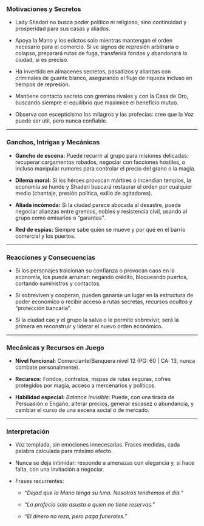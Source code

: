 ### Motivaciones y Secretos

- Lady Shadari no busca poder político ni religioso, sino continuidad y prosperidad para sus casas y aliados.
    
- Apoya la Mano y los edictos solo mientras mantengan el orden necesario para el comercio. Si ve signos de represión arbitraria o colapso, preparará rutas de fuga, transferirá fondos y abandonará la ciudad, si es preciso.
    
- Ha invertido en almacenes secretos, pasadizos y alianzas con criminales de guante blanco, asegurando el flujo de riqueza incluso en tiempos de represión.
    
- Mantiene contacto secreto con gremios rivales y con la Casa de Oro, buscando siempre el equilibrio que maximice el beneficio mutuo.
    
- Observa con escepticismo los milagros y las profecías: cree que la Voz puede ser útil, pero nunca confiable.
    

---

### Ganchos, Intrigas y Mecánicas

- **Gancho de escena:** Puede recurrir al grupo para misiones delicadas: recuperar cargamentos robados, negociar con facciones hostiles, o incluso manipular rumores para controlar el precio del grano o la magia.
    
- **Dilema moral:** Si los héroes provocan mártires o incendian templos, la economía se hunde y Shadari buscará restaurar el orden por cualquier medio (chantaje, presión política, exilio de agitadores).
    
- **Aliada incómoda:** Si la ciudad parece abocada al desastre, puede negociar alianzas entre gremios, nobles y resistencia civil, usando al grupo como emisarios o “garantes”.
    
- **Red de espías:** Siempre sabe quién se mueve y por qué en el barrio comercial y los puertos.
    

---

### Reacciones y Consecuencias

- Si los personajes traicionan su confianza o provocan caos en la economía, los puede arruinar: negando crédito, bloqueando puertos, cortando suministros y contactos.
    
- Si sobreviven y cooperan, pueden ganarse un lugar en la estructura de poder económico o recibir acceso a rutas secretas, recursos ocultos y “protección bancaria”.
    
- Si la ciudad cae y el grupo la salva o le permite sobrevivir, será la primera en reconstruir y liderar el nuevo orden económico.
    

---

### Mecánicas y Recursos en Juego

- **Nivel funcional:** Comerciante/Banquera nivel 12 (PG: 60 | CA: 13, nunca combate personalmente).
    
- **Recursos:** Fondos, contratos, mapas de rutas seguras, cofres protegidos por magia, acceso a mercenarios y políticos.
    
- **Habilidad especial:** _Balance Invisible_: Puede, con una tirada de Persuasión o Engaño, alterar precios, generar escasez o abundancia, y cambiar el curso de una escena social o de mercado.
    

---

### Interpretación

- Voz templada, sin emociones innecesarias. Frases medidas, cada palabra calculada para máximo efecto.
    
- Nunca se deja intimidar: responde a amenazas con elegancia y, si hace falta, con una invitación a negociar.
    
- Frases recurrentes:
    
    - _“Dejad que la Mano tenga su luna. Nosotros tendremos el día.”_
        
    - _“La profecía solo asusta a quien no tiene reservas.”_
        
    - _“El dinero no reza, pero paga funerales.”_